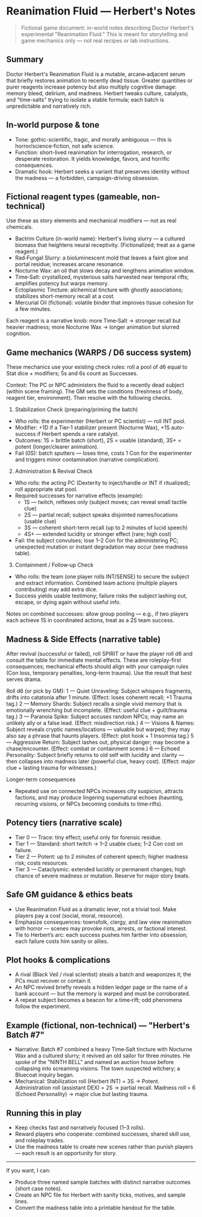 # Reanimation Fluid — Herbert's Notes

> Fictional game document: in-world notes describing Doctor Herbert's experimental "Reanimation Fluid." This is meant for storytelling and game mechanics only — not real recipes or lab instructions.

## Summary
Doctor Herbert's Reanimation Fluid is a mutable, arcane‑adjacent serum that briefly restores animation to recently dead tissue. Greater quantities or purer reagents increase potency but also multiply cognitive damage: memory bleed, delirium, and madness. Herbert tweaks culture, catalysts, and "time-salts" trying to isolate a stable formula; each batch is unpredictable and narratively rich.

## In-world purpose & tone
- Tone: gothic-scientific, tragic, and morally ambiguous — this is horror/science‑fiction, not safe science.  
- Function: short-lived reanimation for interrogation, research, or desperate restoration. It yields knowledge, favors, and horrific consequences.  
- Dramatic hook: Herbert seeks a variant that preserves identity without the madness — a forbidden, campaign-driving obsession.

## Fictional reagent types (gameable, non-technical)
Use these as story elements and mechanical modifiers — not as real chemicals.

- Bactrim Culture (in-world name): Herbert's living slurry — a cultured biomass that heightens neural receptivity. (Fictionalized; treat as a game reagent.)
- Rad‑Fungal Slurry: a bioluminescent mold that leaves a faint glow and portal residue; increases arcane resonance.  
- Nocturne Wax: an oil that slows decay and lengthens animation window.  
- Time‑Salt: crystallized, mysterious salts harvested near temporal rifts; amplifies potency but warps memory.  
- Ectoplasmic Tincture: alchemical tincture with ghostly associations; stabilizes short-memory recall at a cost.  
- Mercurial Oil (fictional): volatile binder that improves tissue cohesion for a few minutes.

Each reagent is a narrative knob: more Time‑Salt → stronger recall but heavier madness; more Nocturne Wax → longer animation but slurred cognition.

## Game mechanics (WARPS / D6 success system)
These mechanics use your existing check rules: roll a pool of d6 equal to Stat dice + modifiers; 5s and 6s count as Successes.

Context: The PC or NPC administers the fluid to a recently dead subject (within scene framing). The GM sets the conditions (freshness of body, reagent tier, environment). Then resolve with the following checks.

1) Stabilization Check (preparing/priming the batch)
- Who rolls: the experimenter (Herbert or PC scientist) — roll INT pool.  
- Modifier: +1D if a Tier‑1 stabilizer present (Nocturne Wax), +1S auto-success if Herbert spends a rare catalyst.  
- Outcomes: 1S = brittle batch (short), 2S = usable (standard), 3S+ = potent (longer/clearer animation).  
- Fail (0S): batch sputters — loses time, costs 1 Con for the experimenter and triggers minor contamination (narrative complication).

2) Administration & Revival Check
- Who rolls: the acting PC (Dexterity to inject/handle or INT if ritualized); roll appropriate stat pool.  
- Required successes for narrative effects (example):  
  - 1S — twitch, reflexes only (subject moves; can reveal small tactile clue)  
  - 2S — partial recall; subject speaks disjointed names/locations (usable clue)  
  - 3S — coherent short-term recall (up to 2 minutes of lucid speech)  
  - 4S+ — extended lucidity or stronger effect (rare; high cost)
- Fail: the subject convulses; lose 1–2 Con for the administering PC; unexpected mutation or instant degradation may occur (see madness table).

3) Containment / Follow‑up Check
- Who rolls: the team (one player rolls INT/SENSE) to secure the subject and extract information. Combined team actions (multiple players contributing) may add extra dice.  
- Success yields usable testimony; failure risks the subject lashing out, escape, or dying again without useful info.

Notes on combined successes: allow group pooling — e.g., if two players each achieve 1S in coordinated actions, treat as a 2S team success.

## Madness & Side Effects (narrative table)
After revival (successful or failed), roll SPIRIT or have the player roll d6 and consult the table for immediate mental effects. These are roleplay-first consequences; mechanical effects should align with your campaign rules (Con loss, temporary penalties, long-term trauma). Use the result that best serves drama.

Roll d6 (or pick by GM):
1 — Quiet Unraveling: Subject whispers fragments, drifts into catatonia after 1 minute. (Effect: loses coherent recall; +1 Trauma tag.)
2 — Memory Shards: Subject recalls a single vivid memory that is emotionally wrenching but incomplete. (Effect: useful clue + guilt/trauma tag.)
3 — Paranoia Spike: Subject accuses random NPCs; may name an unlikely ally or a false lead. (Effect: misdirection risk.)
4 — Visions & Names: Subject reveals cryptic names/locations — valuable but warped; they may also say a phrase that haunts players. (Effect: plot hook + 1 Insomnia tag.)
5 — Aggressive Return: Subject lashes out, physical danger; may become a chase/encounter. (Effect: combat or containment scene.)
6 — Echoed Personality: Subject briefly returns to old self with lucidity and clarity — then collapses into madness later (powerful clue, heavy cost). (Effect: major clue + lasting trauma for witnesses.)

Longer-term consequences
- Repeated use on connected NPCs increases city suspicion, attracts factions, and may produce lingering supernatural echoes (haunting, recurring visions, or NPCs becoming conduits to time‑rifts).

## Potency tiers (narrative scale)
- Tier 0 — Trace: tiny effect; useful only for forensic residue.  
- Tier 1 — Standard: short twitch → 1–2 usable clues; 1–2 Con cost on failure.  
- Tier 2 — Potent: up to 2 minutes of coherent speech; higher madness risk; costs resources.  
- Tier 3 — Cataclysmic: extended lucidity or permanent changes; high chance of severe madness or mutation. Reserve for major story beats.

## Safe GM guidance & ethics beats
- Use Reanimation Fluid as a dramatic lever, not a trivial tool. Make players pay a cost (social, moral, resource).  
- Emphasize consequences: townsfolk, clergy, and law view reanimation with horror — scenes may provoke riots, arrests, or factional interest.  
- Tie to Herbert’s arc: each success pushes him farther into obsession; each failure costs him sanity or allies.

## Plot hooks & complications
- A rival (Black Veil / rival scientist) steals a batch and weaponizes it; the PCs must recover or contain it.  
- An NPC revived briefly reveals a hidden ledger page or the name of a bank account — but the memory is warped and must be corroborated.  
- A repeat subject becomes a beacon for a time‑rift; odd phenomena follow the experiment.

## Example (fictional, non-technical) — "Herbert's Batch #7"
- Narrative: Batch #7 combined a heavy Time‑Salt tincture with Nocturne Wax and a cultured slurry; it revived an old sailor for three minutes. He spoke of the "NINTH BELL" and named an auction house before collapsing into screaming visions. The town suspected witchery; a Bluecoat inquiry began.
- Mechanical: Stabilization roll (Herbert INT) = 3S → Potent. Administration roll (assistant DEX) = 2S → partial recall. Madness roll = 6 (Echoed Personality) → major clue but lasting trauma.

## Running this in play
- Keep checks fast and narratively focused (1–3 rolls).  
- Reward players who cooperate: combined successes, shared skill use, and roleplay trades.  
- Use the madness table to create new scenes rather than punish players — each result is an opportunity for story.

---

If you want, I can:
- Produce three named sample batches with distinct narrative outcomes (short case notes).  
- Create an NPC file for Herbert with sanity ticks, motives, and sample lines.  
- Convert the madness table into a printable handout for the table.